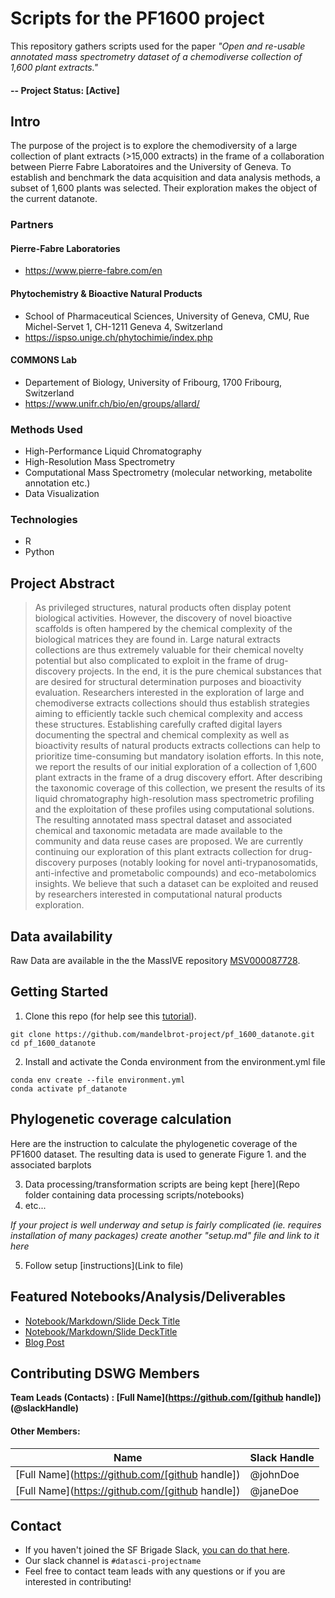 # Scripts for the PF1600 project

This repository gathers scripts used for the paper _"Open and re-usable annotated mass spectrometry dataset of a chemodiverse collection of 1,600 plant extracts."_  

#### -- Project Status: [Active]

## Intro 

The purpose of the project is to explore the chemodiversity of a large collection of plant extracts (>15,000 extracts) in the frame of a collaboration between Pierre Fabre Laboratoires and the University of Geneva. To establish and benchmark the data acquisition and data analysis methods, a subset of 1,600 plants was selected.
Their exploration makes the object of the current datanote.

### Partners

#### Pierre-Fabre Laboratories

- https://www.pierre-fabre.com/en

#### Phytochemistry & Bioactive Natural Products 

- School of Pharmaceutical Sciences, University of Geneva, CMU, Rue Michel-Servet 1, CH-1211 Geneva 4, Switzerland
- https://ispso.unige.ch/phytochimie/index.php

#### COMMONS Lab

- Departement of Biology, University of Fribourg, 1700 Fribourg, Switzerland
- https://www.unifr.ch/bio/en/groups/allard/


### Methods Used
* High-Performance Liquid Chromatography
* High-Resolution Mass Spectrometry
* Computational Mass Spectrometry (molecular networking, metabolite annotation etc.)
* Data Visualization


### Technologies
* R 
* Python

## Project Abstract 
> 
> As privileged structures, natural products often display potent biological activities. However, the discovery of novel bioactive scaffolds is often hampered by the chemical complexity of the biological matrices they are found in. Large natural extracts collections are thus extremely valuable for their chemical novelty potential but also complicated to exploit in the frame of drug-discovery projects. In the end, it is the pure chemical substances that are desired for structural determination purposes and bioactivity evaluation. Researchers interested in the exploration of large and chemodiverse extracts collections should thus establish strategies aiming to efficiently tackle such chemical complexity and access these structures. Establishing carefully crafted digital layers documenting the spectral and chemical complexity as well as bioactivity results of natural products extracts collections can help to prioritize time-consuming but mandatory isolation efforts. In this note, we report the results of our initial exploration of a collection of 1,600 plant extracts in the frame of a drug discovery effort. After describing the taxonomic coverage of this collection, we present the results of its liquid chromatography high-resolution mass spectrometric profiling and the exploitation of these profiles using computational solutions. The resulting annotated mass spectral dataset and associated chemical and taxonomic metadata are made available to the community and data reuse cases are proposed. We are currently continuing our exploration of this plant extracts collection for drug-discovery purposes (notably looking for novel anti-trypanosomatids, anti-infective and prometabolic compounds) and eco-metabolomics insights. We believe that such a dataset can be exploited and reused by researchers interested in computational natural products exploration.
> 



## Data availability  

Raw Data are available in the the MassIVE repository [MSV000087728](https://doi.org/doi:10.25345/C59J97).

## Getting Started

1. Clone this repo (for help see this [tutorial](https://help.github.com/articles/cloning-a-repository/)).

```
git clone https://github.com/mandelbrot-project/pf_1600_datanote.git
cd pf_1600_datanote
```

2. Install and activate the Conda environment from the environment.yml file 

```
conda env create --file environment.yml
conda activate pf_datanote
```

## Phylogenetic coverage calculation

Here are the instruction to calculate the phylogenetic coverage of the PF1600 dataset.
The resulting data is used to generate Figure 1. and the associated barplots





    
3. Data processing/transformation scripts are being kept [here](Repo folder containing data processing scripts/notebooks)
4. etc...

*If your project is well underway and setup is fairly complicated (ie. requires installation of many packages) create another "setup.md" file and link to it here*  

5. Follow setup [instructions](Link to file)


## Featured Notebooks/Analysis/Deliverables
* [Notebook/Markdown/Slide Deck Title](link)
* [Notebook/Markdown/Slide DeckTitle](link)
* [Blog Post](link)


## Contributing DSWG Members

**Team Leads (Contacts) : [Full Name](https://github.com/[github handle])(@slackHandle)**

#### Other Members:

|Name     |  Slack Handle   | 
|---------|-----------------|
|[Full Name](https://github.com/[github handle])| @johnDoe        |
|[Full Name](https://github.com/[github handle]) |     @janeDoe    |

## Contact
* If you haven't joined the SF Brigade Slack, [you can do that here](http://c4sf.me/slack).  
* Our slack channel is `#datasci-projectname`
* Feel free to contact team leads with any questions or if you are interested in contributing!
